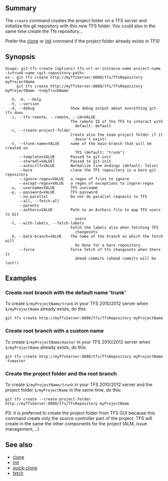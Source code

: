 ## Summary

The `create` command creates the project folder on a TFS server and initialize the git repository with this new TFS folder.
You could also in the same time create the Tfs repository...

Prefer the [clone](clone.md) or [init](init.md) command if the project folder already exists in TFS!

## Synopsis

	Usage: git-tfs create [options] tfs-url-or-instance-name project-name -t=trunk-name <git-repository-path>
	ex : git tfs create http://myTfsServer:8080/tfs/TfsRepository myProjectName
		 git tfs create http://myTfsServer:8080/tfs/TfsRepository myProjectName -t=myTrunkName

	  -h, -H, --help
	  -V, --version
	  -d, --debug                Show debug output about everything git-tfs does
	  -i, --tfs-remote, --remote, --id=VALUE
								 The remote ID of the TFS to interact with
								   default: default
	  -c, --create-project-folder
								 Create also the team project folder if it
								   doesn't exist!
	  -t, --trunk-name=VALUE     name of the main branch that will be created on
								   TFS (default: "trunk")
		  --template=VALUE       Passed to git-init
		  --shared[=VALUE]       Passed to git-init
		  --autocrlf=VALUE       Normalize line endings (default: false)
		  --bare                 clone the TFS repository in a bare git repository
		  --ignore-regex=VALUE   a regex of files to ignore
		  --except-regex=VALUE   a regex of exceptions to ingore-regex
	  -u, --username=VALUE       TFS username
	  -p, --password=VALUE       TFS password
		  --no-parallel          Do not do parallel requests to TFS
		  --all, --fetch-all
		  --parents
		  --authors=VALUE        Path to an Authors file to map TFS users to Git
								   users
	  -l, --with-labels, --fetch-labels
								 Fetch the labels also when fetching TFS
								   changesets
	  -b, --bare-branch=VALUE    The name of the branch on which the fetch will
								   be done for a bare repository
		  --force                Force fetch of tfs changesets when there is
								   ahead commits (ahead commits will be lost!)

## Examples

### Create root branch with the default name 'trunk'

To create `$/myProjectName/trunk` in your TFS 2010/2012 server when `$/myProjectName` already exists, do this:

    git tfs create http://myTfsServer:8080/tfs/TfsRepository myProjectName

### Create root branch with a custom name

To create `$/myProjectName/master` in your TFS 2010/2012 server when `$/myProjectName` already exists, do this:

    git tfs create http://myTfsServer:8080/tfs/TfsRepository myProjectName -t=master

### Create the project folder and the root branch

To create `$/myProjectName/trunk` in your TFS 2010/2012 server and the project folder `$/myProjectName` in the same time, do this:

    git tfs create --create-project-folder http://myTfsServer:8080/tfs/TfsRepository myProjectName

PS: it is preferred to create the project folder from TFS GUI because this command create only the source controller part of the project.
TFS will create in the same the other components for the project (ALM, issue management,...)

## See also

* [clone](clone.md)
* [init](init.md)
* [quick-clone](quick-clone.md)
* [fetch](fetch.md)
